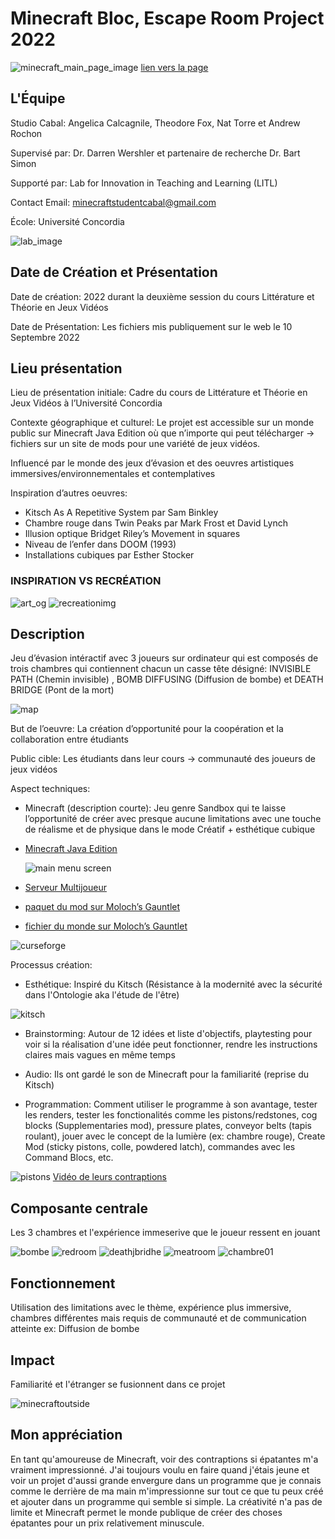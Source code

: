 # Minecraft Bloc, Escape Room Project 2022
![minecraft_main_page_image](https://github.com/user-attachments/assets/9b0c4e1c-7c5a-4d34-b0ef-3d4b2cd29c02)
[lien vers la page](http://minecraftbloc.milieux.ca/escape-room-project-2022/)


## L'Équipe
Studio Cabal: Angelica Calcagnile, Theodore Fox, Nat Torre et Andrew Rochon 

Supervisé par: Dr. Darren Wershler et partenaire de recherche Dr. Bart Simon

Supporté par: Lab for Innovation in Teaching and Learning (LITL) 

Contact Email: minecraftstudentcabal@gmail.com 

École: Université Concordia 

![lab_image](https://github.com/user-attachments/assets/5ad85d29-cb55-415e-ac35-d6dd981b1bc6)

## Date de Création et Présentation
Date de création: 2022 durant la deuxième session du cours Littérature et Théorie en Jeux Vidéos

Date de Présentation: Les fichiers mis publiquement sur le web le 10 Septembre 2022

## Lieu présentation 
Lieu de présentation initiale: Cadre du cours de Littérature et Théorie en Jeux Vidéos à l’Université Concordia

Contexte géographique et culturel: 
Le projet est accessible sur un monde public sur Minecraft Java Edition où que n’importe qui peut télécharger -> fichiers sur un site de mods pour une variété de jeux vidéos.

Influencé par le monde des jeux d’évasion et des oeuvres artistiques immersives/environnementales et contemplatives

Inspiration d’autres oeuvres: 
- Kitsch As A Repetitive System par Sam Binkley 
- Chambre rouge dans Twin Peaks par Mark Frost et David Lynch 
- Illusion optique Bridget Riley’s Movement in squares
- Niveau de l’enfer dans DOOM (1993)
- Installations cubiques par Esther Stocker

### INSPIRATION VS RECRÉATION </br>
![art_og](https://github.com/user-attachments/assets/7507cc9f-8281-41fe-9508-887e2d95d2f2) ![recreationimg](https://github.com/user-attachments/assets/a68b2fa7-2a07-4ad1-b101-2b9e6eb346d7)

## Description 
Jeu d’évasion intéractif avec 3 joueurs sur ordinateur qui est composés de trois chambres qui contiennent chacun un casse tête désigné: INVISIBLE PATH (Chemin invisible) , BOMB DIFFUSING (Diffusion de bombe) et DEATH BRIDGE (Pont de la mort)

![map](https://github.com/user-attachments/assets/0bd397d0-c535-42e6-8c3f-bec1816bbabd)


But de l’oeuvre: La création d’opportunité pour la coopération et la collaboration entre étudiants 

Public cible: Les étudiants dans leur cours -> communauté des joueurs de jeux vidéos

Aspect techniques: 
- Minecraft (description courte): Jeu genre Sandbox qui te laisse l’opportunité de créer avec presque aucune limitations avec une touche de réalisme et de physique dans le mode Créatif + esthétique cubique
- [Minecraft Java Edition](https://www.minecraft.net/en-us/store/minecraft-java-bedrock-edition-pc)
  
  ![main menu screen](https://github.com/user-attachments/assets/7d9c4b74-74be-4790-ac32-2e7dc8919f82)

- [Serveur Multijoueur](https://www.minecraft.net/en-us/download/server)
- [paquet du mod sur Moloch’s Gauntlet](https://www.curseforge.com/minecraft/modpacks/molochs-gauntlet-essential-mods)
- [fichier du monde sur Moloch’s Gauntlet](https://www.curseforge.com/minecraft/worlds/molochs-gauntlet-escape-to-modernity)

![curseforge](https://github.com/user-attachments/assets/257b93d5-22f5-4154-9bf9-c7eba8f6abd7)


Processus création: 
- Esthétique: Inspiré du Kitsch (Résistance à la modernité avec la sécurité dans l'Ontologie aka l'étude de l'être)

![kitsch](https://github.com/user-attachments/assets/42b6447b-bdc5-43be-9f15-24466d888476)

- Brainstorming: Autour de 12 idées et liste d'objectifs, playtesting pour voir si la réalisation d'une idée peut fonctionner, rendre les instructions claires mais vagues en même temps
  
- Audio: Ils ont gardé le son de Minecraft pour la familiarité (reprise du Kitsch)
  
- Programmation: Comment utiliser le programme à son avantage, tester les renders, tester les fonctionalités comme les pistons/redstones, cog blocks (Supplementaries mod), pressure plates, conveyor belts (tapis roulant), jouer avec le concept de la lumière (ex: chambre rouge), Create Mod (sticky pistons, colle, powdered latch), commandes avec les Command Blocs, etc. 
   
![pistons](https://github.com/user-attachments/assets/a10861dd-0e0b-4f3a-b224-b241726a0ae2)
[Vidéo de leurs contraptions](https://youtu.be/egRfEE2Ok3I?si=I1ebwa0AU-uzS0j-)

## Composante centrale
Les 3 chambres et l'expérience immeserive que le joueur ressent en jouant 

![bombe](https://github.com/user-attachments/assets/8fab695d-7100-4673-98b5-f26195e6d9c0)
![redroom](https://github.com/user-attachments/assets/82999615-8869-4d8a-bc2f-40f47fd835cb)
![deathjbridhe](https://github.com/user-attachments/assets/3b038d9d-74ba-4bc4-96d5-e03df55ab082)
![meatroom](https://github.com/user-attachments/assets/a560f104-c1ac-45cb-8bfa-552e92b25696)
![chambre01](https://github.com/user-attachments/assets/74943235-c57c-4b60-be0c-f4ac9cb5ba68)

## Fonctionnement
   Utilisation des limitations avec le thème, expérience plus immersive, chambres différentes mais requis de communauté et de communication atteinte ex: Diffusion de bombe 

## Impact
Familiarité et l'étranger se fusionnent dans ce projet

![minecraftoutside](https://github.com/user-attachments/assets/72e295b9-2bae-4678-aa35-74f3fced34cd)

## Mon appréciation
En tant qu'amoureuse de Minecraft, voir des contraptions si épatantes m'a vraiment impressionné. J'ai toujours voulu en faire quand j'étais jeune et voir un projet d'aussi grande envergure dans un programme que je connais comme le derrière de ma main m'impressionne sur tout ce que tu peux créé et ajouter dans un programme qui semble si simple. La créativité n'a pas de limite et Minecraft permet le monde publique de créer des choses épatantes pour un prix relativement minuscule. 






